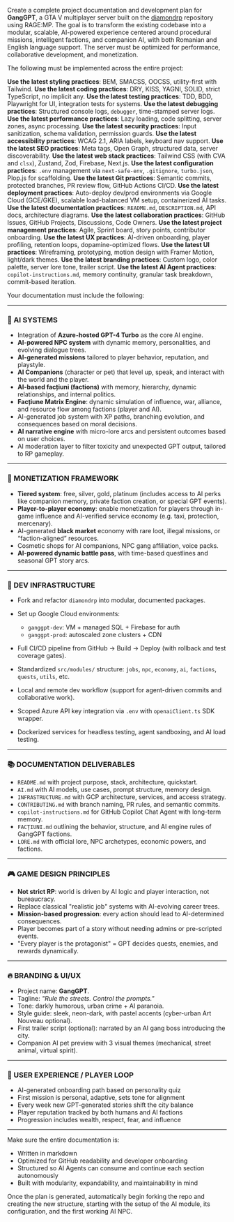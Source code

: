 Create a complete project documentation and development plan for **GangGPT**, a GTA V multiplayer server built on the [diamondrp](https://github.com/ragemp-pro/diamondrp) repository using RAGE\:MP. The goal is to transform the existing codebase into a modular, scalable, AI-powered experience centered around procedural missions, intelligent factions, and companion AI, with both Romanian and English language support. The server must be optimized for performance, collaborative development, and monetization.

The following must be implemented across the entire project:

**Use the latest styling practices**: BEM, SMACSS, OOCSS, utility-first with Tailwind.
**Use the latest coding practices**: DRY, KISS, YAGNI, SOLID, strict TypeScript, no implicit any.
**Use the latest testing practices**: TDD, BDD, Playwright for UI, integration tests for systems.
**Use the latest debugging practices**: Structured console logs, `debugger`, time-stamped server logs.
**Use the latest performance practices**: Lazy loading, code splitting, server zones, async processing.
**Use the latest security practices**: Input sanitization, schema validation, permission guards.
**Use the latest accessibility practices**: WCAG 2.1, ARIA labels, keyboard nav support.
**Use the latest SEO practices**: Meta tags, Open Graph, structured data, server discoverability.
**Use the latest web stack practices**: Tailwind CSS (with CVA and `clsx`), Zustand, Zod, Firebase, Next.js.
**Use the latest configuration practices**: `.env` management via `next-safe-env`, `.gitignore`, `turbo.json`, Plop.js for scaffolding.
**Use the latest Git practices**: Semantic commits, protected branches, PR review flow, GitHub Actions CI/CD.
**Use the latest deployment practices**: Auto-deploy dev/prod environments via Google Cloud (GCE/GKE), scalable load-balanced VM setup, containerized AI tasks.
**Use the latest documentation practices**: `README.md`, `DESCRIPTION.md`, API docs, architecture diagrams.
**Use the latest collaboration practices**: GitHub Issues, GitHub Projects, Discussions, Code Owners.
**Use the latest project management practices**: Agile, Sprint board, story points, contributor onboarding.
**Use the latest UX practices**: AI-driven onboarding, player profiling, retention loops, dopamine-optimized flows.
**Use the latest UI practices**: Wireframing, prototyping, motion design with Framer Motion, light/dark themes.
**Use the latest branding practices**: Custom logo, color palette, server lore tone, trailer script.
**Use the latest AI Agent practices**: `copilot-instructions.md`, memory continuity, granular task breakdown, commit-based iteration.

Your documentation must include the following:

---

### 🧠 AI SYSTEMS

* Integration of **Azure-hosted GPT-4 Turbo** as the core AI engine.
* **AI-powered NPC system** with dynamic memory, personalities, and evolving dialogue trees.
* **AI-generated missions** tailored to player behavior, reputation, and playstyle.
* **AI Companions** (character or pet) that level up, speak, and interact with the world and the player.
* **AI-based facțiuni (factions)** with memory, hierarchy, dynamic relationships, and internal politics.
* **Facțiune Matrix Engine**: dynamic simulation of influence, war, alliance, and resource flow among factions (player and AI).
* AI-generated job system with XP paths, branching evolution, and consequences based on moral decisions.
* **AI narrative engine** with micro-lore arcs and persistent outcomes based on user choices.
* AI moderation layer to filter toxicity and unexpected GPT output, tailored to RP gameplay.

---

### 💸 MONETIZATION FRAMEWORK

* **Tiered system**: free, silver, gold, platinum (includes access to AI perks like companion memory, private faction creation, or special GPT events).
* **Player-to-player economy**: enable monetization for players through in-game influence and AI-verified service economy (e.g. taxi, protection, mercenary).
* AI-generated **black market** economy with rare loot, illegal missions, or “faction-aligned” resources.
* Cosmetic shops for AI companions, NPC gang affiliation, voice packs.
* **AI-powered dynamic battle pass**, with time-based questlines and seasonal GPT story arcs.

---

### 🔧 DEV INFRASTRUCTURE

* Fork and refactor `diamondrp` into modular, documented packages.
* Set up Google Cloud environments:

  * `ganggpt-dev`: VM + managed SQL + Firebase for auth
  * `ganggpt-prod`: autoscaled zone clusters + CDN
* Full CI/CD pipeline from GitHub → Build → Deploy (with rollback and test coverage gates).
* Standardized `src/modules/` structure: `jobs`, `npc`, `economy`, `ai`, `factions`, `quests`, `utils`, etc.
* Local and remote dev workflow (support for agent-driven commits and collaborative work).
* Scoped Azure API key integration via `.env` with `openaiClient.ts` SDK wrapper.
* Dockerized services for headless testing, agent sandboxing, and AI load testing.

---

### 📚 DOCUMENTATION DELIVERABLES

* `README.md` with project purpose, stack, architecture, quickstart.
* `AI.md` with AI models, use cases, prompt structure, memory design.
* `INFRASTRUCTURE.md` with GCP architecture, services, and access strategy.
* `CONTRIBUTING.md` with branch naming, PR rules, and semantic commits.
* `copilot-instructions.md` for GitHub Copilot Chat Agent with long-term memory.
* `FACȚIUNI.md` outlining the behavior, structure, and AI engine rules of GangGPT factions.
* `LORE.md` with official lore, NPC archetypes, economic powers, and factions.

---

### 🎮 GAME DESIGN PRINCIPLES

* **Not strict RP**: world is driven by AI logic and player interaction, not bureaucracy.
* Replace classical "realistic job" systems with AI-evolving career trees.
* **Mission-based progression**: every action should lead to AI-determined consequences.
* Player becomes part of a story without needing admins or pre-scripted events.
* "Every player is the protagonist" = GPT decides quests, enemies, and rewards dynamically.

---

### 🔥 BRANDING & UI/UX

* Project name: **GangGPT**.
* Tagline: *"Rule the streets. Control the prompts."*
* Tone: darkly humorous, urban crime + AI paranoia.
* Style guide: sleek, neon-dark, with pastel accents (cyber-urban Art Nouveau optional).
* First trailer script (optional): narrated by an AI gang boss introducing the city.
* Companion AI pet preview with 3 visual themes (mechanical, street animal, virtual spirit).

---

### 🧪 USER EXPERIENCE / PLAYER LOOP

* AI-generated onboarding path based on personality quiz
* First mission is personal, adaptive, sets tone for alignment
* Every week new GPT-generated stories shift the city balance
* Player reputation tracked by both humans and AI factions
* Progression includes wealth, respect, fear, and influence

---

Make sure the entire documentation is:

* Written in markdown
* Optimized for GitHub readability and developer onboarding
* Structured so AI Agents can consume and continue each section autonomously
* Built with modularity, expandability, and maintainability in mind

Once the plan is generated, automatically begin forking the repo and creating the new structure, starting with the setup of the AI module, its configuration, and the first working AI NPC.
